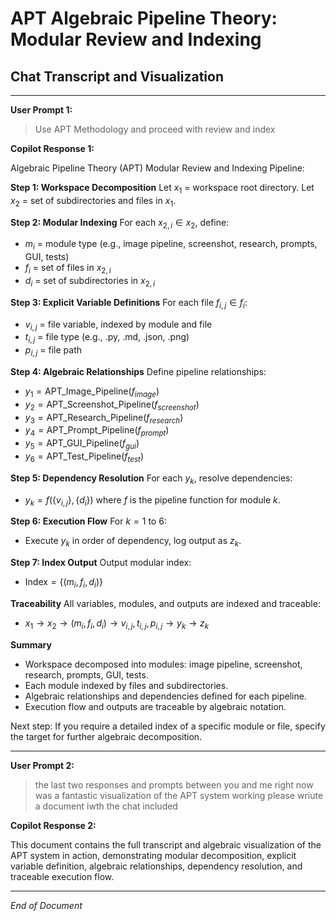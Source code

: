 # APT Algebraic Pipeline Theory: Modular Review and Indexing

## Chat Transcript and Visualization

---

**User Prompt 1:**
> Use APT Methodology and proceed with review and index

**Copilot Response 1:**

Algebraic Pipeline Theory (APT) Modular Review and Indexing Pipeline:

**Step 1: Workspace Decomposition**
Let $x_1$ = workspace root directory.
Let $x_2$ = set of subdirectories and files in $x_1$.

**Step 2: Modular Indexing**
For each $x_{2,i} \in x_2$, define:
- $m_i$ = module type (e.g., image pipeline, screenshot, research, prompts, GUI, tests)
- $f_i$ = set of files in $x_{2,i}$
- $d_i$ = set of subdirectories in $x_{2,i}$

**Step 3: Explicit Variable Definitions**
For each file $f_{i,j} \in f_i$:
- $v_{i,j}$ = file variable, indexed by module and file
- $t_{i,j}$ = file type (e.g., .py, .md, .json, .png)
- $p_{i,j}$ = file path

**Step 4: Algebraic Relationships**
Define pipeline relationships:
- $y_1 = \text{APT\_Image\_Pipeline}(f_{image})$
- $y_2 = \text{APT\_Screenshot\_Pipeline}(f_{screenshot})$
- $y_3 = \text{APT\_Research\_Pipeline}(f_{research})$
- $y_4 = \text{APT\_Prompt\_Pipeline}(f_{prompt})$
- $y_5 = \text{APT\_GUI\_Pipeline}(f_{gui})$
- $y_6 = \text{APT\_Test\_Pipeline}(f_{test})$

**Step 5: Dependency Resolution**
For each $y_k$, resolve dependencies:
- $y_k = f(\{v_{i,j}\}, \{d_{i}\})$ where $f$ is the pipeline function for module $k$.

**Step 6: Execution Flow**
For $k = 1$ to $6$:
- Execute $y_k$ in order of dependency, log output as $z_k$.

**Step 7: Index Output**
Output modular index:
- $\text{Index} = \{(m_i, f_i, d_i)\}$

**Traceability**
All variables, modules, and outputs are indexed and traceable:
- $x_1 \rightarrow x_2 \rightarrow (m_i, f_i, d_i) \rightarrow v_{i,j}, t_{i,j}, p_{i,j} \rightarrow y_k \rightarrow z_k$

**Summary**
- Workspace decomposed into modules: image pipeline, screenshot, research, prompts, GUI, tests.
- Each module indexed by files and subdirectories.
- Algebraic relationships and dependencies defined for each pipeline.
- Execution flow and outputs are traceable by algebraic notation.

Next step: If you require a detailed index of a specific module or file, specify the target for further algebraic decomposition.

---

**User Prompt 2:**
> the last two responses and prompts between you and me right now was a fantastic visualization of the APT system working please wriute a document iwth the chat included

**Copilot Response 2:**

This document contains the full transcript and algebraic visualization of the APT system in action, demonstrating modular decomposition, explicit variable definition, algebraic relationships, dependency resolution, and traceable execution flow.

---

*End of Document*
